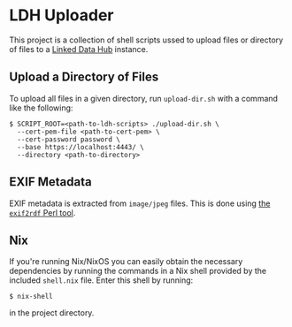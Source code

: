 # LDH Uploader

This project is a collection of shell scripts ussed to upload files or directory
of files to a [Linked Data Hub](https://github.com/AtomGraph/LinkedDataHub)
instance.

## Upload a Directory of Files

To upload all files in a given directory, run `upload-dir.sh` with a command
like the following:

    $ SCRIPT_ROOT=<path-to-ldh-scripts> ./upload-dir.sh \
      --cert-pem-file <path-to-cert-pem> \
      --cert-password password \
      --base https://localhost:4443/ \
      --directory <path-to-directory>

## EXIF Metadata

EXIF metadata is extracted from `image/jpeg` files.  This is done using [the
`exif2rdf` Perl tool](https://github.com/mkanzaki/exif2rdf).

## Nix

If you're running Nix/NixOS you can easily obtain the necessary dependencies by
running the commands in a Nix shell provided by the included `shell.nix` file.
Enter this shell by running:

    $ nix-shell

in the project directory.
